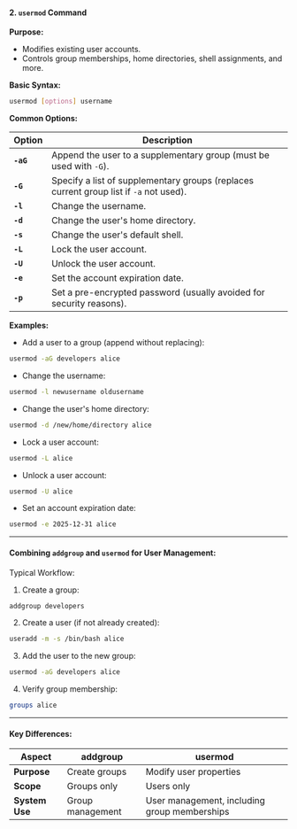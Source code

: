 #### **2. `usermod` Command**

**Purpose:**

* Modifies existing user accounts.
* Controls group memberships, home directories, shell assignments, and more.

**Basic Syntax:**

```bash
usermod [options] username
```

**Common Options:**

| **Option** | **Description**                                                                        |
| ---------- | -------------------------------------------------------------------------------------- |
| **`-aG`**  | Append the user to a supplementary group (must be used with `-G`).                     |
| **`-G`**   | Specify a list of supplementary groups (replaces current group list if `-a` not used). |
| **`-l`**   | Change the username.                                                                   |
| **`-d`**   | Change the user's home directory.                                                      |
| **`-s`**   | Change the user's default shell.                                                       |
| **`-L`**   | Lock the user account.                                                                 |
| **`-U`**   | Unlock the user account.                                                               |
| **`-e`**   | Set the account expiration date.                                                       |
| **`-p`**   | Set a pre-encrypted password (usually avoided for security reasons).                   |

**Examples:**

* Add a user to a group (append without replacing):

```bash
usermod -aG developers alice
```

* Change the username:

```bash
usermod -l newusername oldusername
```

* Change the user's home directory:

```bash
usermod -d /new/home/directory alice
```

* Lock a user account:

```bash
usermod -L alice
```

* Unlock a user account:

```bash
usermod -U alice
```

* Set an account expiration date:

```bash
usermod -e 2025-12-31 alice
```

---

#### **Combining `addgroup` and `usermod` for User Management:**

Typical Workflow:

1. Create a group:

```bash
addgroup developers
```

2. Create a user (if not already created):

```bash
useradd -m -s /bin/bash alice
```

3. Add the user to the new group:

```bash
usermod -aG developers alice
```

4. Verify group membership:

```bash
groups alice
```

---

#### **Key Differences:**

| **Aspect**     | **addgroup**     | **usermod**                                  |
| -------------- | ---------------- | -------------------------------------------- |
| **Purpose**    | Create groups    | Modify user properties                       |
| **Scope**      | Groups only      | Users only                                   |
| **System Use** | Group management | User management, including group memberships |

